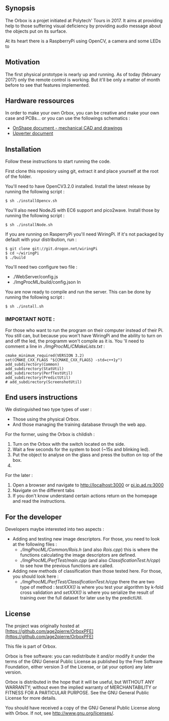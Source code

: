 ## Synopsis
The Orbox is a projet initiated at Polytech' Tours in 2017. It aims at providing help to those suffering visual deficiency by providing audio message about the objects put on its surface.

At its heart there is a RaspberryPi using OpenCV, a camera and some LEDs to

## Motivation
The first physical prototype is nearly up and running. As of today (february 2017) only the remote control is working. But it'll be only a matter of month before to see that features implemented.

## Hardware ressources
In order to make your own Orbox, you can be creative and make your own case and PCBs... or you can use the followings schematics :

* [OnShape document - mechanical CAD and drawings](https://cad.onshape.com/documents/5f9e1a768941a34f06bbb396/w/f230842e43067cb46ecea699/e/ded45623d71b4f65f55b64b7)
* [Upverter document](https://upverter.com/OrboxTeam/cfa40d292bac9e7b/Orbox_PFE/)

## Installation

Follow these instructions to start running the code.

First clone this reposiory using git, extract it and place yourself at the root of the folder.

You'll need to have OpenCV3.2.0 installed. Install the latest release by running the following script :
```
$ sh ./installOpencv.sh
```

You'll also need NodeJS with EC6 support and pico2wave.
Install those by running the following script :
```
$ sh ./installNode.sh
```

If you are running on RasperryPi you'll need WiringPi.
If it's not packaged by default with your distribution, run :
```
$ git clone git://git.drogon.net/wiringPi
$ cd ~/wiringPi
$ ./build
```

You'll need two configure two file :
* ./WebServer/config.js
* ./ImgProcML/build/config.json
In

You are now ready to compile and run the server.
This can be done by running the following script :
```
$ sh ./install.sh
```

### IMPORTANT NOTE :
For those who want to run the program on their computer instead of their Pi.
You still can, but because you won't have WiringPi and the ability to turn on and off the led, the programm won't compile as it is.
You 'll need to comment a line in _./ImgProcML/CMakeLists.txt_ :
```
cmake_minimum_required(VERSION 3.2)
set(CMAKE_CXX_FLAGS "${CMAKE_CXX_FLAGS} -std=c++1y")
add_subdirectory(Common)
add_subdirectory(StatUtil)
add_subdirectory(PerfTestUtil)
add_subdirectory(PredictUtil)
# add_subdirectory(ScreenshotUtil)
```

## End users instructions

We distinguished two type types of user :
* Those using the physical Orbox.
* And those managing the training database through the web app.

For the former, using the Orbox is childish :
1. Turn on the Orbox with the switch located on the side.
2. Wait a few seconds for the system to boot (~15s and blinking led).
3. Put the object to analyse on the glass and press the button on top of the box.
4.

For the later :
1. Open a browser and navigate to [http://localhost:3000](http://localhost:3000) or [pi.ip.ad.rs:3000](#)
2. Navigate on the different tabs
3. If you don't know understand certain actions return on the homepage and read the instructions.

## For the developer
Developers maybe interested into two aspects :
* Adding and testing new image descriptors. For those, you need to look at the following files :
    * _./ImgProcML/Common/Rois.h_ (and also _Rois.cpp_) this is where the functions calculating the image descriptors are defined.
    * _./ImgProcML/PerfTest/main.cpp_ (and also _ClassificationTest.h/cpp_) to see how the previous functions are called.
* Adding new methods of classification than those tested here. For those, you should look here :
    * _./ImgProcML/PerfTest/ClassificationTest.h/cpp_ there the are two type of method : _testXXX()_ is where you test your algorithm by k-fold cross validation and _setXXX()_ is where you serialize the result of training over the full dataset for later use by the predictUtil.

## License

The project was originally hosted at [https://github.com/age2pierre/OrboxPFE](https://github.com/age2pierre/OrboxPFE)

This file is part of Orbox.

Orbox is free software: you can redistribute it and/or modify it under the terms of the GNU General Public License as published by the Free Software Foundation, either version 3 of the License, or (at your option) any later version.

Orbox is distributed in the hope that it will be useful, but WITHOUT ANY WARRANTY; without even the implied warranty of MERCHANTABILITY or FITNESS FOR A PARTICULAR PURPOSE.  See the GNU General Public License for more details.

You should have received a copy of the GNU General Public License along with Orbox.  If not, see <http://www.gnu.org/licenses/>.